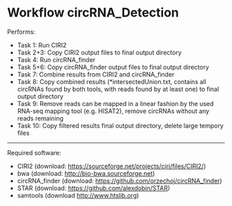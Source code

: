 Workflow circRNA_Detection
==================================

Performs:
* Task 1: Run CIRI2
* Task 2+3: Copy CIRI2 output files to final output directory
* Task 4: Run circRNA_finder
* Task 5+6: Copy circRNA_finder output files to final output directory
* Task 7: Combine results from CIRI2 and circRNA_finder
* Task 8: Copy combined results (*intersectedUnion.txt, contains all circRNAs found by both tools, with reads found by at least one) to final output directory
* Task 9: Remove reads can be mapped in a linear fashion by the used RNA-seq mapping tool (e.g. HISAT2), remove circRNAs without any reads remaining
* Task 10: Copy filtered results final output directory, delete large tempory files


---

Required software:
* CIRI2 (download: https://sourceforge.net/projects/ciri/files/CIRI2/)
* bwa (download: http://bio-bwa.sourceforge.net)
* circRNA_finder (download: https://github.com/orzechoj/circRNA_finder)
* STAR (download: https://github.com/alexdobin/STAR)
* samtools (download http://www.htslib.org)

